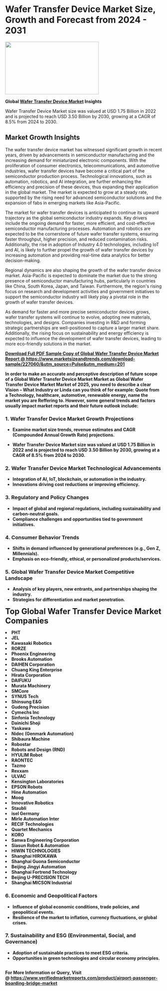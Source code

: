 <H1>Wafer Transfer Device Market Size, Growth and Forecast from 2024 - 2031</H1><img class="aligncenter size-medium wp-image-584254" src="https://thirdeyenews.in/wp-content/uploads/2024/09/Global-Market-Research-300x168.jpeg" alt="" width="300" height="168" /><p><strong>Global&nbsp;<a href="https://www.marketsizeandtrends.com/download-sample/227060/&amp;utm_source=Pulse&amp;utm_medium=201">Wafer Transfer Device Market</a> Insights</strong></p><p>Wafer Transfer Device Market size was valued at USD 1.75 Billion in 2022 and is projected to reach USD 3.50 Billion by 2030, growing at a CAGR of 8.5% from 2024 to 2030.</p><p><h2>Market Growth Insights</h2> <p>The wafer transfer device market has witnessed significant growth in recent years, driven by advancements in semiconductor manufacturing and the increasing demand for miniaturized electronic components. With the proliferation of consumer electronics, telecommunications, and automotive industries, wafer transfer devices have become a critical part of the semiconductor production process. Technological innovations, such as automation, robotics, and AI integration, are further enhancing the efficiency and precision of these devices, thus expanding their application in the global market. The market is expected to grow at a steady rate, supported by the rising need for advanced semiconductor solutions and the expansion of fabs in emerging markets like Asia-Pacific.</p> <p><strong><a href="your-sample-link-here"></a></strong></p> <p>The market for wafer transfer devices is anticipated to continue its upward trajectory as the global semiconductor industry expands. Key drivers include the ongoing demand for faster, more efficient, and cost-effective semiconductor manufacturing processes. Automation and robotics are expected to be the cornerstone of future wafer transfer systems, ensuring faster throughput, higher precision, and reduced contamination risks. Additionally, the rise in adoption of Industry 4.0 technologies, including IoT and AI, is likely to further propel the growth of wafer transfer devices by increasing automation and providing real-time data analytics for better decision-making.</p> <p>Regional dynamics are also shaping the growth of the wafer transfer device market. Asia-Pacific is expected to dominate the market due to the strong presence of semiconductor manufacturing hubs, particularly in countries like China, South Korea, Japan, and Taiwan. Furthermore, the region's rising focus on research and development activities and government initiatives to support the semiconductor industry will likely play a pivotal role in the growth of wafer transfer devices.</p> <p>As demand for faster and more precise semiconductor devices grows, wafer transfer systems will continue to evolve, adopting new materials, technologies, and designs. Companies investing in R&D and forming strategic partnerships are well-positioned to capture a larger market share. Additionally, the rising focus on sustainability and energy efficiency is expected to influence the development of wafer transfer devices, leading to more eco-friendly solutions in the market.</p> <p><strong><a href="your-more-link-here"></p><p><span class=""><strong>Download Full PDF Sample Copy of Global Wafer Transfer Device Market Report</strong> @ <a href="https://www.marketsizeandtrends.com/download-sample/227060/&amp;utm_source=Pulse&amp;utm_medium=201" target="_blank">https://www.marketsizeandtrends.com/download-sample/227060/&amp;utm_source=Pulse&amp;utm_medium=201</a></span></p><p>In order to make an accurate and perceptive description of future scope of a Global&nbsp;Wafer Transfer Device Market Market as Global&nbsp;Wafer Transfer Device Market Market of 2025, you need to describe a clear Vision &ndash; What Industry or Linda can you think of for example: Quote from a Technology, healthcare, automotive, renewable energy, name the market you are Reffering to. However, some general trends and factors usually impact market reports and their future outlook include:</p><h3>1.&nbsp;<strong>Wafer Transfer Device Market Growth Projections</strong></h3><ul><li>Examine market size trends, revenue estimates and CAGR (Compounded Annual Growth Rate) projections.</li><li><p>Wafer Transfer Device Market size was valued at USD 1.75 Billion in 2022 and is projected to reach USD 3.50 Billion by 2030, growing at a CAGR of 8.5% from 2024 to 2030.</p></li></ul><h3>2.&nbsp;<strong>Wafer Transfer Device Market Technological Advancements</strong></h3><ul><li>Integration of AI, IoT, blockchain, or automation in the industry.</li><li>Innovations driving cost reductions or improving efficiency.</li></ul><h3>3.&nbsp;<strong>Regulatory and Policy Changes</strong></h3><ul><li>Impact of global and regional regulations, including sustainability and carbon-neutral goals.</li><li>Compliance challenges and opportunities tied to government initiatives.</li></ul><h3>4.&nbsp;<strong>Consumer Behavior Trends</strong></h3><ul><li>Shifts in demand influenced by generational preferences (e.g., Gen Z, Millennials).</li><li>Emphasis on eco-friendly, ethical, or personalized products/services.</li></ul><h3>5.&nbsp;<strong>Global Wafer Transfer Device Market Competitive Landscape</strong></h3><ul><li>Analysis of key players, new entrants, and partnerships shaping the industry.</li><li>Strategies for differentiation and market penetration.</li></ul><p data-pm-slice="1 1 []"><span style="color: inherit; font-family: inherit; font-size: 25px;">Top Global Wafer Transfer Device Market Companies</span></p><div class="" data-test-id=""><p><li>PHT</li><li> JEL</li><li> Kawasaki Robotics</li><li> RORZE</li><li> Phoenix Engineering</li><li> Brooks Automation</li><li> DAIHEN Corporation</li><li> Chuang King Enterprise</li><li> Hirata Corporation</li><li> DAIFUKU</li><li> Murata Machinery</li><li> SMCore</li><li> SYNUS Tech</li><li> Shinsung E&G</li><li> Gudeng Precision</li><li> Cymechs Inc</li><li> Sinfonia Technology</li><li> Dainichi Shoji</li><li> Yaskawa</li><li> Nidec (Genmark Automation)</li><li> Shibaura Machine</li><li> Robostar</li><li> Robots and Design (RND)</li><li> HYULIM Robot</li><li> RAONTEC</li><li> Tazmo</li><li> Rexxam</li><li> ULVAC</li><li> Kensington Laboratories</li><li> EPSON Robots</li><li> Hine Automation</li><li> Moog</li><li> Innovative Robotics</li><li> Staubli</li><li> isel Germany</li><li> Mirle Automation Inter</li><li> RECIF Technologies</li><li> Quartet Mechanics</li><li> KORO</li><li> Sanwa Engineering Corporation</li><li> Siasun Robot & Automation</li><li> HIWIN TECHNOLOGIES</li><li> Shanghai HIROKAWA</li><li> Shanghai Guona Semiconductor</li><li> Beijing Jingyi Automation</li><li> Shanghai Fortrend Technology</li><li> Beijing U-PRECISION TECH</li><li> Shanghai MICSON Industrial</li></p></div><h3>6.&nbsp;<strong>Economic and Geopolitical Factors</strong></h3><ul><li>Influence of global economic conditions, trade policies, and geopolitical events.</li><li>Resilience of the market to inflation, currency fluctuations, or global crises.</li></ul><h3>7.&nbsp;<strong>Sustainability and ESG (Environmental, Social, and Governance)</strong></h3><ul><li>Adoption of sustainable practices to meet ESG criteria.</li><li>Opportunities in green technologies and circular economy principles.</li></ul><h2><strong style="font-size: 14px;">For More Information or Query, Visit @&nbsp;</strong><a style="background-color: #ffffff; font-size: 14px;" href="https://www.marketsizeandtrends.com/report/wafer-transfer-device-market/" target="_blank">https://www.verifiedmarketreports.com/product/airport-passenger-boarding-bridge-market</a></h2>
